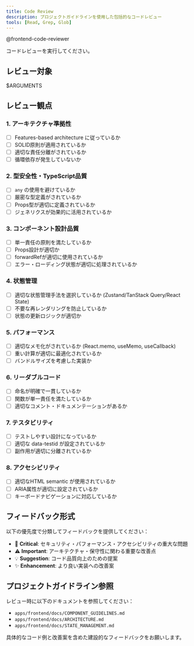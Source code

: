 ```yaml
---
title: Code Review
description: プロジェクトガイドラインを使用した包括的なコードレビュー
tools: [Read, Grep, Glob]
---
```


@frontend-code-reviewer

コードレビューを実行してください。

## レビュー対象
$ARGUMENTS

## レビュー観点

### 1. アーキテクチャ準拠性
- [ ] Features-based architecture に従っているか
- [ ] SOLID原則が適用されているか
- [ ] 適切な責任分離がされているか
- [ ] 循環依存が発生していないか

### 2. 型安全性・TypeScript品質
- [ ] `any` の使用を避けているか
- [ ] 厳密な型定義がされているか
- [ ] Props型が適切に定義されているか
- [ ] ジェネリクスが効果的に活用されているか

### 3. コンポーネント設計品質
- [ ] 単一責任の原則を満たしているか
- [ ] Props設計が適切か
- [ ] forwardRefが適切に使用されているか
- [ ] エラー・ローディング状態が適切に処理されているか

### 4. 状態管理
- [ ] 適切な状態管理手法を選択しているか (Zustand/TanStack Query/React State)
- [ ] 不要な再レンダリングを防止しているか
- [ ] 状態の更新ロジックが適切か

### 5. パフォーマンス
- [ ] 適切なメモ化がされているか (React.memo, useMemo, useCallback)
- [ ] 重い計算が適切に最適化されているか
- [ ] バンドルサイズを考慮した実装か

### 6. リーダブルコード
- [ ] 命名が明確で一貫しているか
- [ ] 関数が単一責任を満たしているか
- [ ] 適切なコメント・ドキュメンテーションがあるか

### 7. テスタビリティ
- [ ] テストしやすい設計になっているか
- [ ] 適切な data-testid が設定されているか
- [ ] 副作用が適切に分離されているか

### 8. アクセシビリティ
- [ ] 適切なHTML semantic が使用されているか
- [ ] ARIA属性が適切に設定されているか
- [ ] キーボードナビゲーションに対応しているか

## フィードバック形式
以下の優先度で分類してフィードバックを提供してください：

- 🚨 **Critical**: セキュリティ・パフォーマンス・アクセシビリティの重大な問題
- ⚠️ **Important**: アーキテクチャ・保守性に関わる重要な改善点  
- 💡 **Suggestion**: コード品質向上のための提案
- ✨ **Enhancement**: より良い実装への改善案

## プロジェクトガイドライン参照
レビュー時に以下のドキュメントを参照してください：
- `apps/frontend/docs/COMPONENT_GUIDELINES.md`
- `apps/frontend/docs/ARCHITECTURE.md`
- `apps/frontend/docs/STATE_MANAGEMENT.md`

具体的なコード例と改善案を含めた建設的なフィードバックをお願いします。